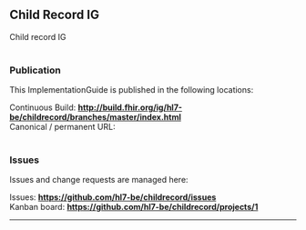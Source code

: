 Child Record IG
---
Child record IG
<br> </br>
###
### Publication
This ImplementationGuide is published in the following locations:

Continuous Build: __http://build.fhir.org/ig/hl7-be/childrecord/branches/master/index.html__  
Canonical / permanent URL: 
<br> </br>

### Issues
Issues and change requests are managed here:  

Issues:  __https://github.com/hl7-be/childrecord/issues__  
Kanban board:  __https://github.com/hl7-be/childrecord/projects/1__  

---

 
